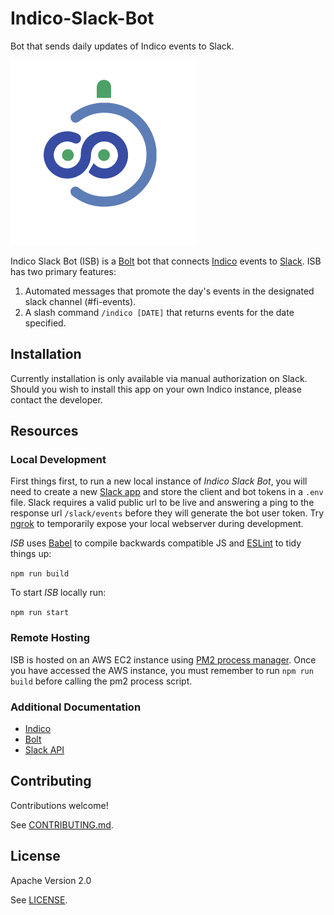 # Indico-Slack-Bot

Bot that sends daily updates of Indico events to Slack.

<!-- TODO: Add Travis & status -->

![indico-bot-icon](https://github.com/flatironinstitute/indico-slack-bot/blob/main/public/indico-white-circle.png?raw=true)

Indico Slack Bot (ISB) is a [Bolt][bolt] bot that connects [Indico][indico] events to [Slack][slack]. ISB has two primary features:

1. Automated messages that promote the day's events in the designated slack channel (#fi-events).
2. A slash command `/indico [DATE]` that returns events for the date specified.

[bolt]: https://github.com/SlackAPI/bolt-js
[indico]: https://getindico.io/
[slack]: https://slack.com/

## Installation

Currently installation is only available via manual authorization on Slack. Should you wish to install this app on your own Indico instance, please contact the developer.

<!-- TODO: ADD ADD TO SLACK BUTTON HERE -->

## Resources

### Local Development

First things first, to run a new local instance of _Indico Slack Bot_, you will need to create a new [Slack app][slack-app] and store the client and bot tokens in a `.env` file. Slack requires a valid public url to be live and answering a ping to the response url `/slack/events` before they will generate the bot user token. Try [ngrok][ngrok] to temporarily expose your local webserver during development.

_ISB_ uses [Babel][babel] to compile backwards compatible JS and [ESLint][eslint] to tidy things up:

`npm run build`

To start _ISB_ locally run:

`npm run start`


### Remote Hosting

ISB is hosted on an AWS EC2 instance using [PM2 process manager][pm2]. Once you have accessed the AWS instance, you must remember to run `npm run build` before calling the pm2 process script.


### Additional Documentation

- [Indico][indico-docs]
- [Bolt][bolt-docs]
- [Slack API][slack-api]

[bolt-docs]: https://slack.dev/bolt-js/concepts
[indico-docs]: https://indico.io/docs/
[slack-api]: https://api.slack.com/
[slack-app]: https://api.slack.com/apps?new_app=1
[ngrok]: https://ngrok.com/
[eslint]: https://eslint.org/
[babel]: https://babeljs.io/docs/en/
[pm2]: https://pm2.keymetrics.io/

## Contributing

Contributions welcome!

See [CONTRIBUTING.md](CONTRIBUTING.md).

## License

Apache Version 2.0

See [LICENSE](LICENSE).
